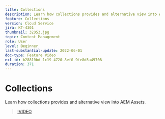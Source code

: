```yaml
---
title: Collections
description: Learn how collections provides and alternative view into AEM Assets.
feature: Collections
version: Cloud Service
jira: KT-4301
thumbnail: 32053.jpg
topic: Content Management
role: User
level: Beginner
last-substantial-update: 2022-06-01
doc-type: Feature Video
exl-id: b28810bd-1c19-4720-8ef0-9fe8d3a49708
duration: 371
---
```

# Collections

Learn how collections provides and alternative view into AEM Assets.

>[!VIDEO](https://video.tv.adobe.com/v/32053?quality=12&learn=on)
